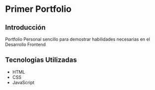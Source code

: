 # Primer Portfolio
## Introducción
Portfolio Personal sencillo para demostrar habilidades necesarias en el Desarrollo Frontend

## Tecnologías Utilizadas
* HTML
* CSS
* JavaScript